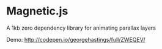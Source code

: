 # Magnetic.js

A 1kb zero dependency library for animating parallax layers

Demo: http://codepen.io/georgehastings/full/ZWEQEV/
